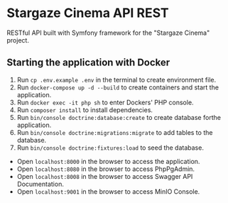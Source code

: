 # Stargaze Cinema API REST

RESTful API built with Symfony framework for the "Stargaze Cinema" project.

## Starting the application with Docker

1. Run `cp .env.example .env` in the terminal to create environment file.
2. Run `docker-compose up -d --build` to create containers and start the application.
3. Run `docker exec -it php sh` to enter Dockers' PHP console.
4. Run `composer install` to install dependencies.
5. Run `bin/console doctrine:database:create` to create database forthe application.
6. Run `bin/console doctrine:migrations:migrate` to add tables to the database.
7. Run `bin/console doctrine:fixtures:load` to seed the database.

-   Open `localhost:8000` in the browser to access the application.
-   Open `localhost:8080` in the browser to access PhpPgAdmin.
-   Open `localhost:8008` in the browser to access Swagger API Documentation.
-   Open `localhost:9001` in the browser to access MinIO Console.
